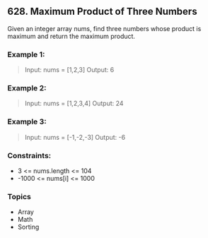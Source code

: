 ## 628. Maximum Product of Three Numbers
Given an integer array nums, find three numbers whose product is maximum and return the maximum product.

### Example 1:

> Input: nums = [1,2,3]
> Output: 6

### Example 2:

> Input: nums = [1,2,3,4]
> Output: 24

### Example 3:

> Input: nums = [-1,-2,-3]
> Output: -6

### Constraints:

- 3 <= nums.length <= 104
- -1000 <= nums[i] <= 1000

### Topics

- Array
- Math
- Sorting